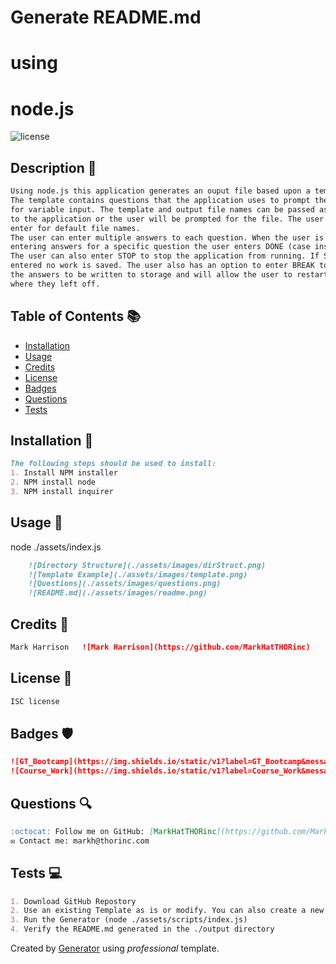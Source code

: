 # Generate README.md
# using
# node.js

![license](https://img.shields.io/badge/license-ISC-blue)

## Description 📰
```md
Using node.js this application generates an ouput file based upon a template. 
The template contains questions that the application uses to prompt the user 
for variable input. The template and output file names can be passed as parameters 
to the application or the user will be prompted for the file. The user can hit 
enter for default file names.
The user can enter multiple answers to each question. When the user is done 
entering answers for a specific question the user enters DONE (case insensitive). 
The user can also enter STOP to stop the application from running. If STOP is 
entered no work is saved. The user also has an option to enter BREAK to cause 
the answers to be written to storage and will allow the user to restart later
where they left off.
```

## Table of Contents 📚
- [Installation](#installation)
- [Usage](#usage)
- [Credits](#credits)
- [License](#license)
- [Badges](#badges)
- [Questions](#questions)
- [Tests](#tests)

## Installation 🚧
```md
The following steps should be used to install:
1. Install NPM installer
2. NPM install node
3. NPM install inquirer
```

## Usage 🧮
node ./assets/index.js
```md
    ![Directory Structure](./assets/images/dirStruct.png)
    ![Template Example](./assets/images/template.png)
    ![Questions](./assets/images/questions.png)
    ![README.md](./assets/images/readme.png)
```

## Credits 👷
```md
Mark Harrison   ![Mark Harrison](https://github.com/MarkHatTHORinc)
```

## License 📜
```md
ISC license
```

## Badges 🛡️
```md
![GT_Bootcamp](https://img.shields.io/static/v1?label=GT_Bootcamp&message=09-NodeJS&color=blue)
![Course_Work](https://img.shields.io/static/v1?label=Course_Work&message=09-Homework&color=blue)
```

## Questions 🔍
```md
:octocat: Follow me on GitHub: [MarkHatTHORinc](https://github.com/MarkHatTHORinc)
✉️ Contact me: markh@thorinc.com
```

## Tests  💻
```md
1. Download GitHub Repostory
2. Use an existing Template as is or modify. You can also create a new Template
3. Run the Generator (node ./assets/scripts/index.js)
4. Verify the README.md generated in the ./output directory
```

Created by [Generator](_https://github.com/MarkHatTHORinc/09-NodeJS_) using _professional_ template. 